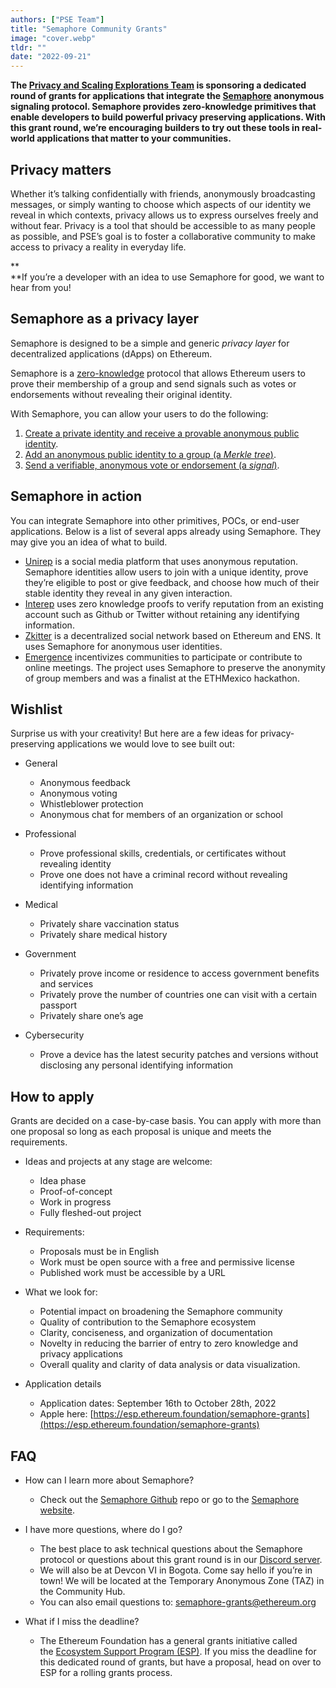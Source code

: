 ```yaml
---
authors: ["PSE Team"]
title: "Semaphore Community Grants"
image: "cover.webp"
tldr: ""
date: "2022-09-21"
---
```


**The [Privacy and Scaling Explorations Team](https://appliedzkp.org/) is sponsoring a dedicated round of grants for applications that integrate the [Semaphore](https://semaphore.appliedzkp.org/) anonymous signaling protocol. Semaphore provides zero-knowledge primitives that enable developers to build powerful privacy preserving applications. With this grant round, we’re encouraging builders to try out these tools in real-world applications that matter to your communities.**

## Privacy matters

Whether it’s talking confidentially with friends, anonymously broadcasting messages, or simply wanting to choose which aspects of our identity we reveal in which contexts, privacy allows us to express ourselves freely and without fear. Privacy is a tool that should be accessible to as many people as possible, and PSE’s goal is to foster a collaborative community to make access to privacy a reality in everyday life.

\*\*  
\*\*If you’re a developer with an idea to use Semaphore for good, we want to hear from you!

## Semaphore as a privacy layer

Semaphore is designed to be a simple and generic *privacy layer* for decentralized applications (dApps) on Ethereum.

Semaphore is a [zero-knowledge](https://z.cash/technology/zksnarks) protocol that allows Ethereum users to prove their membership of a group and send signals such as votes or endorsements without revealing their original identity.

With Semaphore, you can allow your users to do the following:

1.  [Create a private identity and receive a provable anonymous public identity](https://semaphore.appliedzkp.org/docs/guides/identities).
2.  [Add an anonymous public identity to a group (a *Merkle tree*)](https://semaphore.appliedzkp.org/docs/guides/groups).
3.  [Send a verifiable, anonymous vote or endorsement (a *signal*)](https://semaphore.appliedzkp.org/docs/guides/proofs).

## Semaphore in action

You can integrate Semaphore into other primitives, POCs, or end-user applications. Below is a list of several apps already using Semaphore. They may give you an idea of what to build.

- [Unirep](https://github.com/Unirep/Unirep) is a social media platform that uses anonymous reputation. Semaphore identities allow users to join with a unique identity, prove they’re eligible to post or give feedback, and choose how much of their stable identity they reveal in any given interaction.
- [Interep](https://interep.link/) uses zero knowledge proofs to verify reputation from an existing account such as Github or Twitter without retaining any identifying information.
- [Zkitter](https://www.zkitter.com/explore/) is a decentralized social network based on Ethereum and ENS. It uses Semaphore for anonymous user identities.
- [Emergence](https://ethglobal.com/showcase/emergence-o3tns) incentivizes communities to participate or contribute to online meetings. The project uses Semaphore to preserve the anonymity of group members and was a finalist at the ETHMexico hackathon.

## Wishlist

Surprise us with your creativity! But here are a few ideas for privacy-preserving applications we would love to see built out:

- General

  - Anonymous feedback
  - Anonymous voting
  - Whistleblower protection
  - Anonymous chat for members of an organization or school

- Professional

  - Prove professional skills, credentials, or certificates without revealing identity
  - Prove one does not have a criminal record without revealing identifying information

- Medical

  - Privately share vaccination status
  - Privately share medical history

- Government

  - Privately prove income or residence to access government benefits and services
  - Privately prove the number of countries one can visit with a certain passport
  - Privately share one’s age

- Cybersecurity

  - Prove a device has the latest security patches and versions without disclosing any personal identifying information

## How to apply

Grants are decided on a case-by-case basis. You can apply with more than one proposal so long as each proposal is unique and meets the requirements.

- Ideas and projects at any stage are welcome:

  - Idea phase
  - Proof-of-concept
  - Work in progress
  - Fully fleshed-out project

- Requirements:

  - Proposals must be in English
  - Work must be open source with a free and permissive license
  - Published work must be accessible by a URL

- What we look for:

  - Potential impact on broadening the Semaphore community
  - Quality of contribution to the Semaphore ecosystem
  - Clarity, conciseness, and organization of documentation
  - Novelty in reducing the barrier of entry to zero knowledge and privacy applications
  - Overall quality and clarity of data analysis or data visualization.

- Application details

  - Application dates: September 16th to October 28th, 2022
  - Apple here: [https://esp.ethereum.foundation/semaphore-grants](https://esp.ethereum.foundation/semaphore-grants)

## FAQ

- How can I learn more about Semaphore?

  - Check out the [Semaphore Github](https://github.com/semaphore-protocol) repo or go to the [Semaphore website](http://semaphore.appliedzkp.org/).

- I have more questions, where do I go?

  - The best place to ask technical questions about the Semaphore protocol or questions about this grant round is in our [Discord server](https://discord.gg/6mSdGHnstH).
  - We will also be at Devcon VI in Bogota. Come say hello if you’re in town! We will be located at the Temporary Anonymous Zone (TAZ) in the Community Hub.
  - You can also email questions to: [semaphore-grants@ethereum.org](http://mailto:semaphore-grants@ethereum.org/)

- What if I miss the deadline?

  - The Ethereum Foundation has a general grants initiative called the [Ecosystem Support Program (ESP)](https://esp.ethereum.foundation/). If you miss the deadline for this dedicated round of grants, but have a proposal, head on over to ESP for a rolling grants process.
